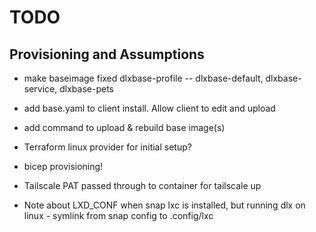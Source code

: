 # TODO

## Provisioning and Assumptions

* make baseimage fixed dlxbase-profile -- dlxbase-default, dlxbase-service, dlxbase-pets

* add base.yaml to client install. Allow client to edit and upload

* add command to upload & rebuild base image(s)

* Terraform linux provider for initial setup?
* bicep provisioning!

* Tailscale PAT passed through to container for tailscale up


* Note about LXD_CONF when snap lxc is installed, but running dlx on linux - symlink from snap config to .config/lxc
